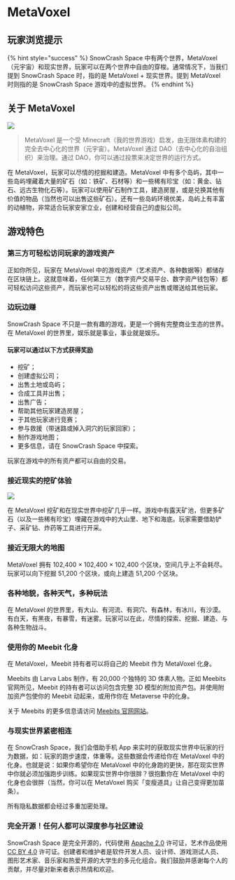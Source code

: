 # MetaVoxel

## 玩家浏览提示

{% hint style="success" %}
SnowCrash Space 中有两个世界，MetaVoxel（元宇宙）和现实世界，玩家可以在两个世界中自由的穿梭。通常情况下，当我们提到 SnowCrash Space 时，指的是 MetaVoxel + 现实世界。提到 MetaVoxel 时则指的是 SnowCrash Space 游戏中的虚拟世界。
{% endhint %}

## 关于 MetaVoxel

![](https://img.snowcrash.finance/site/docs-snowcrash-finance/MetaVoxel-PAA.014.jpeg)

> MetaVoxel 是一个受 Minecraft（我的世界游戏）启发，由无限体素构建的完全去中心化的世界（元宇宙）。MetaVoxel 通过 DAO（去中心化的自治组织）来治理。通过 DAO，你可以通过投票来决定世界的运行方式。

在 MetaVoxel，玩家可以尽情的挖掘和建造。MetaVoxel 中有多个岛屿，其中一些岛屿埋藏着大量的矿石（如：铁矿、石材等）和一些稀有珍宝（如：黄金、钻石、远古生物化石等）。玩家可以使用矿石制作工具，建造房屋，或是兑换其他有价值的物品（当然也可以出售这些矿石）。还有一些岛屿环境优美，岛屿上有丰富的动植物，非常适合玩家安家立业，创建和经营自己的虚拟公司。

## 游戏特色

### 第三方可轻松访问玩家的游戏资产

正如你所见，玩家在 MetaVoxel 中的游戏资产（艺术资产、各种数据等）都储存在区块链上。这就意味着，任何第三方（数字资产交易平台、数字资产钱包等）都可轻松访问这些资产，而玩家也可以轻松的将这些资产出售或赠送给其他玩家。

### 边玩边赚

SnowCrash Space 不只是一款有趣的游戏，更是一个拥有完整商业生态的世界。在 MetaVoxel 的世界里，娱乐就是事业，事业就是娱乐。

#### 玩家可以通过以下方式获得奖励

* 挖矿；
* 创建虚拟公司；
* 出售土地或岛屿；
* 合成工具并出售；
* 出售广告；
* 帮助其他玩家建造房屋；
* 于其他玩家进行竞赛；
* 参与救援（带迷路或掉入洞穴的玩家回家）；
* 制作游戏地图；
* 更多信息，请在 SnowCrash Space 中探索。

玩家在游戏中的所有资产都可以自由的交易。

### 接近现实的挖矿体验

![](https://img.snowcrash.finance/site/docs-snowcrash-finance/MetaVoxel-PAA.001.jpeg)

在 MetaVoxel 挖矿和在现实世界中挖矿几乎一样。游戏中有露天矿池，但更多矿石（以及一些稀有珍宝）埋藏在游戏中的大山里、地下和海底。玩家需要借助铲子、采矿钻、炸药等工具进行开采。

### 接近无限大的地图

MetaVoxel 拥有 102,400 × 102,400 × 102,400 个区块，空间几乎上不会耗尽。玩家可以向下挖掘 51,200 个区块，或向上建造 51,200 个区块。

### 各种地貌，各种天气，多种玩法

在 MetaVoxel 的世界里，有大山、有河流、有洞穴、有森林，有冰川，有沙漠。有白天，有黑夜，有暴雪，有迷雾。玩家可以在此，尽情的探索、挖掘、建造、与各种生物战斗。

### 使用你的 Meebit 化身

在 MetaVoxel，Meebit 持有者可以将自己的 Meebit 作为 MetaVoxel 化身。

Meebits 由 Larva Labs 制作，有 20,000 个独特的 3D 体素人物。正如 Meebits 官网所见，Meebit 的持有者可以访问包含完整 3D 模型的附加资产包。并使用附加资产包使你的 Meebit 动起来，或用作你在 Metaverse 中的化身。

关于 Meebits 的更多信息请访问 [Meebits 官网网站](https://meebits.larvalabs.com/)。

### 与现实世界紧密相连

在 SnowCrash Space，我们会借助手机 App 来实时的获取现实世界中玩家的行为数据，如：玩家的跑步速度，体重等。这些数据会传递给你在 MetaVoxel 中的化身。也就是说：如果你希望你在 MetaVoxel 中的化身跑的更快，那在现实世界中你就必须加强跑步训练。如果现实世界中你很胖？很抱歉你在 MetaVoxel 中的化身也会很胖（当然，你可以在 MetaVoxel 购买「变瘦道具」让自己变得更加苗条）。

所有隐私数据都会经过多重加密处理。

### 完全开源！任何人都可以深度参与社区建设

SnowCrash Space 是完全开源的，代码使用 [Apache 2.0](https://www.apache.org/licenses/LICENSE-2.0.html) 许可证，艺术作品使用 [CC BY 4.0](https://creativecommons.org/licenses/by/4.0/) 许可证。创建者和维护者是软件开发人员、设计师、游戏测试人员、图形艺术家、音乐家和热爱开源的大学生的多元化组合。我们鼓励并感谢每个人的贡献，并尽量对新来者表示热情和欢迎。

